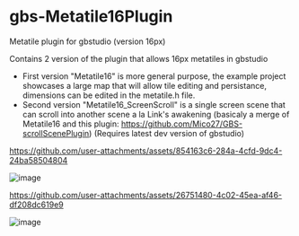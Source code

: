 # gbs-Metatile16Plugin
 Metatile plugin for gbstudio (version 16px)

Contains 2 version of the plugin that allows 16px metatiles in gbstudio
- First version "Metatile16" is more general purpose, the example project showcases a large map that will allow tile editing and persistance, dimensions can be edited in the metatile.h file.
- Second version "Metatile16_ScreenScroll" is a single screen scene that can scroll into another scene a la Link's awakening (basicaly a merge of Metatile16 and this plugin: https://github.com/Mico27/GBS-scrollScenePlugin)
 (Requires latest dev version of gbstudio)



https://github.com/user-attachments/assets/854163c6-284a-4cfd-9dc4-24ba58504804

![image](https://github.com/user-attachments/assets/7fb07219-327f-4818-ba40-7e9a12484f4f)


https://github.com/user-attachments/assets/26751480-4c02-45ea-af46-df208dc619e9

![image](https://github.com/user-attachments/assets/61145b99-31a3-4ed2-912f-bbd7e786c066)
